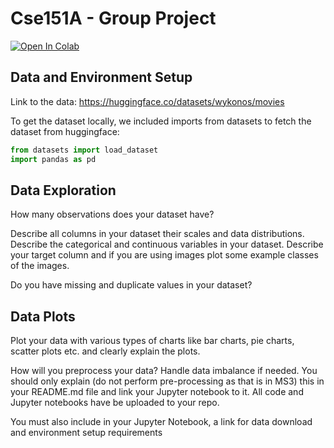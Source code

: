 # Cse151A - Group Project

[![Open In Colab](https://colab.research.google.com/assets/colab-badge.svg)](https://colab.research.google.com/github/gamroyan/cse151a-group-project/blob/main/CSE151A_Group_Project.ipynb)

## Data and Environment Setup

Link to the data: https://huggingface.co/datasets/wykonos/movies

To get the dataset locally, we included imports from datasets to fetch the dataset from huggingface:

```python
from datasets import load_dataset
import pandas as pd
```

## Data Exploration

How many observations does your dataset have?

Describe all columns in your dataset their scales and data distributions. Describe the categorical and continuous variables in your dataset. Describe your target column and if you are using images plot some example classes of the images.

Do you have missing and duplicate values in your dataset?

## Data Plots

Plot your data with various types of charts like bar charts, pie charts, scatter plots etc. and clearly explain the plots.

How will you preprocess your data? Handle data imbalance if needed. You should only explain (do not perform pre-processing as that is in MS3) this in your README.md file and link your Jupyter notebook to it. All code and  Jupyter notebooks have be uploaded to your repo. 

You must also include in your Jupyter Notebook, a link for data download and environment setup requirements
